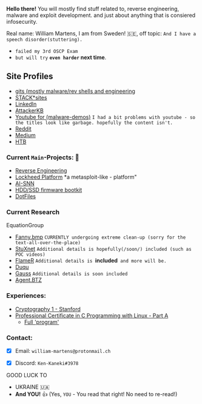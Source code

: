 **Hello there!**
You will mostly find stuff related to, reverse engineering, malware and exploit development. and just about anything that is consiered infosecurity.

Real name: William Martens, I am from Sweden! 🇸🇪,
off topic: `And I have a speech disorder(stuttering).`


- `failed my 3rd OSCP Exam`
- `but will try` **`even harder` next time**.



## Site Profiles
- [gits (mostly malware/rev shells and engineering](https://gist.github.com/loneicewolf)
- [STACK*sites](https://stackexchange.com/users/19592785/william-martens)
- [LinkedIn](https://www.linkedin.com/in/william-martens-16872717b/)
- [AttackerKB](https://attackerkb.com/contributors/loneicewolf)
- [Youtube for (malware-demos)](https://www.youtube.com/channel/UCLXV1xU0WlqtPu2wsNmMhcQ/featured) `I had a bit problems with youtube - so the titles look like garbage. hopefully the content isn't.`
- [Reddit](https://www.reddit.com/user/Will-VX)
- [Medium](https://medium.com/@william-martens)
- [HTB](https://app.hackthebox.com/users/545815)



### Current `Main`-Projects: 📡
- [Reverse Engineering](https://github.com/loneicewolf/ReverseEngineering)
- [Lockheed Platform](https://github.com/loneicewolf/LOCKHEED-PLATFORM) *a metasploit-like -  platform"
- [AI-SNN](https://github.com/loneicewolf/AI-SNN)
- [HDD/SSD firmware bootkit](https://github.com/loneicewolf/HSLIW-BOOTKIT)
- [DotFiles](https://github.com/loneicewolf/DotFiles)


### Current Research 

EquationGroup
- [Fanny.bmp](https://github.com/loneicewolf/fanny.bmp)  `CURRENTLY undergoing extreme clean-up (sorry for the text-all-over-the-place)`
- [StuXnet](https://github.com/loneicewolf/Stuxnet-Source.git) `Additional details is hopefully(/soon/) included (such as POC videos)`
- [FlameR](https://github.com/loneicewolf/flame-sourcecode) `Additional details is `**included**` and more will be.`
- [Duqu](https://github.com/loneicewolf/DUQU)
- [Gauss](https://github.com/loneicewolf/Gauss-Src) `Additional details is soon included`
- [Agent.BTZ](https://github.com/loneicewolf/Agent.btz)

### Experiences:
- [Cryptography 1 - Stanford](https://www.coursera.org/account/accomplishments/certificate/F8AUM7UWEU2R)
- [Professional Certificate in C Programming with Linux - Part A](https://credentials.edx.org/credentials/fab4e78dc2674cea93498d6197836785/)
  - [Full 'program'](https://credentials.edx.org/records/programs/shared/fb0f3a74321848018571b2468805e844/)

### Contact:
- [x] Email: `william-martens@protonmail.ch`
- [x] Discord: `Ken-Kaneki#3978`



GOOD LUCK TO
- UKRAINE 🇺🇦
- **And YOU!** 👍 (Yes, `YOU` - You read that right! No need to re-read!)
